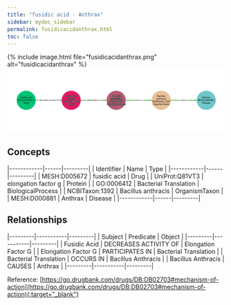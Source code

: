 ```yaml
---
title: "fusidic acid - Anthrax"
sidebar: mydoc_sidebar
permalink: fusidicacidanthrax.html
toc: false 
---
```


{% include image.html file="fusidicacidanthrax.png" alt="fusidicacidanthrax" %}![Path Visualization](/images/fusidicacidanthrax.png)

## Concepts

|------------|------|---------|
| Identifier | Name | Type    |
|------------|------|---------|
| MESH:D005672 | fusidic acid | Drug |
| UniProt:Q81VT3 | elongation factor g | Protein |
| GO:0006412 | Bacterial Translation | BiologicalProcess |
| NCBITaxon:1392 | Bacillus anthracis | OrganismTaxon |
| MESH:D000881 | Anthrax | Disease |
|------------|------|---------|

## Relationships

|---------|-----------|---------|
| Subject | Predicate | Object  |
|---------|-----------|---------|
| Fusidic Acid | DECREASES ACTIVITY OF | Elongation Factor G |
| Elongation Factor G | PARTICIPATES IN | Bacterial Translation |
| Bacterial Translation | OCCURS IN | Bacillus Anthracis |
| Bacillus Anthracis | CAUSES | Anthrax |
|---------|-----------|---------|

Reference: [https://go.drugbank.com/drugs/DB:DB02703#mechanism-of-action](https://go.drugbank.com/drugs/DB:DB02703#mechanism-of-action){:target="_blank"}